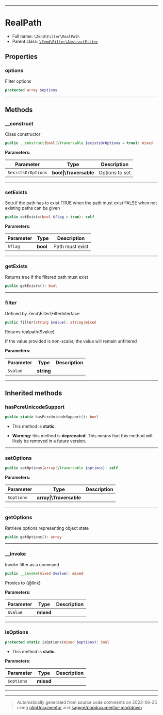 ***

# RealPath





* Full name: `\Zend\Filter\RealPath`
* Parent class: [`\Zend\Filter\AbstractFilter`](./AbstractFilter.md)



## Properties


### options

Filter options

```php
protected array $options
```






***

## Methods


### __construct

Class constructor

```php
public __construct(bool|\Traversable $existsOrOptions = true): mixed
```








**Parameters:**

| Parameter | Type | Description |
|-----------|------|-------------|
| `$existsOrOptions` | **bool&#124;\Traversable** | Options to set |




***

### setExists

Sets if the path has to exist
TRUE when the path must exist
FALSE when not existing paths can be given

```php
public setExists(bool $flag = true): self
```








**Parameters:**

| Parameter | Type | Description |
|-----------|------|-------------|
| `$flag` | **bool** | Path must exist |




***

### getExists

Returns true if the filtered path must exist

```php
public getExists(): bool
```











***

### filter

Defined by Zend\Filter\FilterInterface

```php
public filter(string $value): string|mixed
```

Returns realpath($value)

If the value provided is non-scalar, the value will remain unfiltered






**Parameters:**

| Parameter | Type | Description |
|-----------|------|-------------|
| `$value` | **string** |  |




***


## Inherited methods


### hasPcreUnicodeSupport



```php
public static hasPcreUnicodeSupport(): bool
```



* This method is **static**.


* **Warning:** this method is **deprecated**. This means that this method will likely be removed in a future version.






***

### setOptions



```php
public setOptions(array|\Traversable $options): self
```








**Parameters:**

| Parameter | Type | Description |
|-----------|------|-------------|
| `$options` | **array&#124;\Traversable** |  |




***

### getOptions

Retrieve options representing object state

```php
public getOptions(): array
```











***

### __invoke

Invoke filter as a command

```php
public __invoke(mixed $value): mixed
```

Proxies to {@link}






**Parameters:**

| Parameter | Type | Description |
|-----------|------|-------------|
| `$value` | **mixed** |  |




***

### isOptions



```php
protected static isOptions(mixed $options): bool
```



* This method is **static**.




**Parameters:**

| Parameter | Type | Description |
|-----------|------|-------------|
| `$options` | **mixed** |  |




***


***
> Automatically generated from source code comments on 2022-06-25 using [phpDocumentor](http://www.phpdoc.org/) and [saggre/phpdocumentor-markdown](https://github.com/Saggre/phpDocumentor-markdown)
